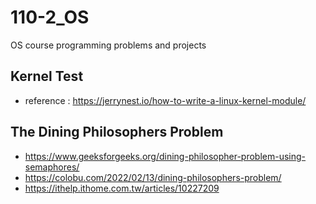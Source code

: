 # 110-2_OS
OS course programming problems and projects

## Kernel Test
* reference : https://jerrynest.io/how-to-write-a-linux-kernel-module/

## The Dining Philosophers Problem
* https://www.geeksforgeeks.org/dining-philosopher-problem-using-semaphores/
* https://colobu.com/2022/02/13/dining-philosophers-problem/
* https://ithelp.ithome.com.tw/articles/10227209
